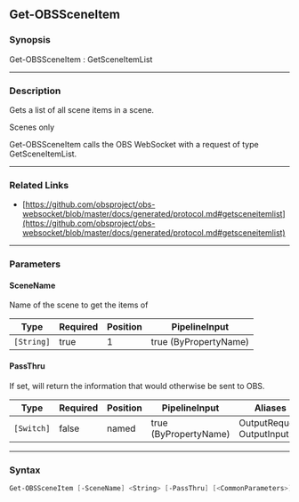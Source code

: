 Get-OBSSceneItem
----------------




### Synopsis
Get-OBSSceneItem : GetSceneItemList



---


### Description

Gets a list of all scene items in a scene.

Scenes only


Get-OBSSceneItem calls the OBS WebSocket with a request of type GetSceneItemList.



---


### Related Links
* [https://github.com/obsproject/obs-websocket/blob/master/docs/generated/protocol.md#getsceneitemlist](https://github.com/obsproject/obs-websocket/blob/master/docs/generated/protocol.md#getsceneitemlist)





---


### Parameters
#### **SceneName**

Name of the scene to get the items of






|Type      |Required|Position|PipelineInput        |
|----------|--------|--------|---------------------|
|`[String]`|true    |1       |true (ByPropertyName)|



#### **PassThru**

If set, will return the information that would otherwise be sent to OBS.






|Type      |Required|Position|PipelineInput        |Aliases                      |
|----------|--------|--------|---------------------|-----------------------------|
|`[Switch]`|false   |named   |true (ByPropertyName)|OutputRequest<br/>OutputInput|





---


### Syntax
```PowerShell
Get-OBSSceneItem [-SceneName] <String> [-PassThru] [<CommonParameters>]
```
